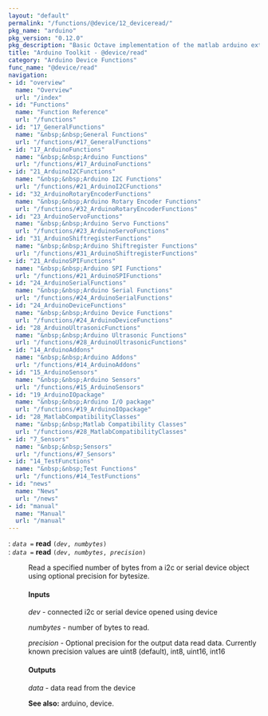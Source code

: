 ```yaml
---
layout: "default"
permalink: "/functions/@device/12_deviceread/"
pkg_name: "arduino"
pkg_version: "0.12.0"
pkg_description: "Basic Octave implementation of the matlab arduino extension,  allowing communication to a programmed arduino board to control its  hardware."
title: "Arduino Toolkit - @device/read"
category: "Arduino Device Functions"
func_name: "@device/read"
navigation:
- id: "overview"
  name: "Overview"
  url: "/index"
- id: "Functions"
  name: "Function Reference"
  url: "/functions"
- id: "17_GeneralFunctions"
  name: "&nbsp;&nbsp;General Functions"
  url: "/functions/#17_GeneralFunctions"
- id: "17_ArduinoFunctions"
  name: "&nbsp;&nbsp;Arduino Functions"
  url: "/functions/#17_ArduinoFunctions"
- id: "21_ArduinoI2CFunctions"
  name: "&nbsp;&nbsp;Arduino I2C Functions"
  url: "/functions/#21_ArduinoI2CFunctions"
- id: "32_ArduinoRotaryEncoderFunctions"
  name: "&nbsp;&nbsp;Arduino Rotary Encoder Functions"
  url: "/functions/#32_ArduinoRotaryEncoderFunctions"
- id: "23_ArduinoServoFunctions"
  name: "&nbsp;&nbsp;Arduino Servo Functions"
  url: "/functions/#23_ArduinoServoFunctions"
- id: "31_ArduinoShiftregisterFunctions"
  name: "&nbsp;&nbsp;Arduino Shiftregister Functions"
  url: "/functions/#31_ArduinoShiftregisterFunctions"
- id: "21_ArduinoSPIFunctions"
  name: "&nbsp;&nbsp;Arduino SPI Functions"
  url: "/functions/#21_ArduinoSPIFunctions"
- id: "24_ArduinoSerialFunctions"
  name: "&nbsp;&nbsp;Arduino Serial Functions"
  url: "/functions/#24_ArduinoSerialFunctions"
- id: "24_ArduinoDeviceFunctions"
  name: "&nbsp;&nbsp;Arduino Device Functions"
  url: "/functions/#24_ArduinoDeviceFunctions"
- id: "28_ArduinoUltrasonicFunctions"
  name: "&nbsp;&nbsp;Arduino Ultrasonic Functions"
  url: "/functions/#28_ArduinoUltrasonicFunctions"
- id: "14_ArduinoAddons"
  name: "&nbsp;&nbsp;Arduino Addons"
  url: "/functions/#14_ArduinoAddons"
- id: "15_ArduinoSensors"
  name: "&nbsp;&nbsp;Arduino Sensors"
  url: "/functions/#15_ArduinoSensors"
- id: "19_ArduinoIOpackage"
  name: "&nbsp;&nbsp;Arduino I/O package"
  url: "/functions/#19_ArduinoIOpackage"
- id: "28_MatlabCompatibilityClasses"
  name: "&nbsp;&nbsp;Matlab Compatibility Classes"
  url: "/functions/#28_MatlabCompatibilityClasses"
- id: "7_Sensors"
  name: "&nbsp;&nbsp;Sensors"
  url: "/functions/#7_Sensors"
- id: "14_TestFunctions"
  name: "&nbsp;&nbsp;Test Functions"
  url: "/functions/#14_TestFunctions"
- id: "news"
  name: "News"
  url: "/news"
- id: "manual"
  name: "Manual"
  url: "/manual"
---
```

<dl class="first-deftypefn">
<dt class="deftypefn" id="index-read"><span class="category-def">: </span><span><code class="def-type"><var class="var">data</var> =</code> <strong class="def-name">read</strong> <code class="def-code-arguments">(<var class="var">dev</var>, <var class="var">numbytes</var>)</code><a class="copiable-link" href='#index-read'></a></span></dt>
<dt class="deftypefnx def-cmd-deftypefn" id="index-read-1"><span class="category-def">: </span><span><code class="def-type"><var class="var">data</var> =</code> <strong class="def-name">read</strong> <code class="def-code-arguments">(<var class="var">dev</var>, <var class="var">numbytes</var>, <var class="var">precision</var>)</code><a class="copiable-link" href='#index-read-1'></a></span></dt>
<dd><p>Read a specified number of bytes from a i2c or serial device object
 using optional precision for bytesize.
</p>
<h4 class="subsubheading" id="Inputs">Inputs</h4>
<p><var class="var">dev</var> - connected i2c or serial device opened using device
</p>
<p><var class="var">numbytes</var> - number of bytes to read.
</p>
<p><var class="var">precision</var> - Optional precision for the output data read data.
 Currently known precision values are uint8 (default), int8, uint16, int16
</p>
<h4 class="subsubheading" id="Outputs">Outputs</h4>
<p><var class="var">data</var> - data read from the device
</p>

<p><strong class="strong">See also:</strong> arduino, device.
 </p></dd></dl>